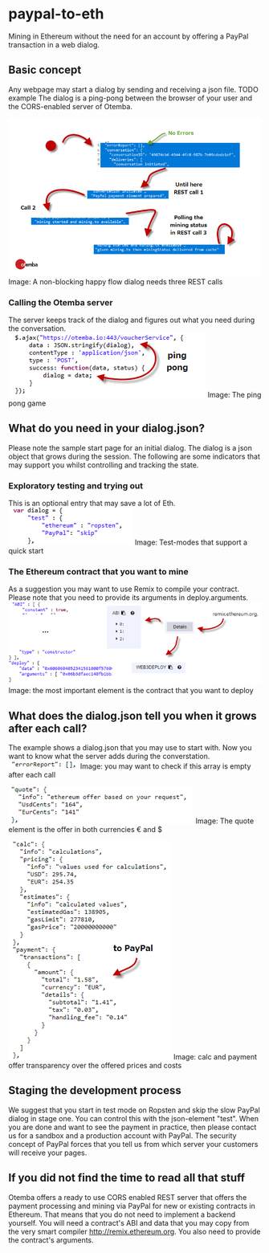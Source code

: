 ﻿# paypal-to-eth
Mining in Ethereum without the need for an account by offering a PayPal transaction in a web dialog.
## Basic concept
Any webpage may start a dialog by sending and receiving a json file. TODO example
The dialog is a ping-pong between the browser of your user and the CORS-enabled server of Otemba.

![States of a happy flow](https://raw.githubusercontent.com/Otemba/paypal-to-eth/master/images/statesWithText.png)
Image: A non-blocking happy flow dialog needs three REST calls
### Calling the Otemba server
The server keeps track of the dialog and figures out what you need during the conversation. 
![Sample REST Call](https://raw.githubusercontent.com/Otemba/paypal-to-eth/master/images/sampleRESTCall.png)
Image: The ping pong game
## What do you need in your dialog.json?
Please note the sample start page for an initial dialog. The dialog is a json object that grows during the session. The following are some indicators that may support you whilst controlling and tracking the state.
### Exploratory testing and trying out
This is an optional entry that may save a lot of Eth.
![Test Modes](https://raw.githubusercontent.com/Otemba/paypal-to-eth/master/images/testModes.png)
Image: Test-modes that support a quick start
### The Ethereum contract that you want to mine
As a suggestion you may want to use Remix to compile your contract. Please note that you need to provide its arguments in deploy.arguments.
	![The contract](https://raw.githubusercontent.com/Otemba/paypal-to-eth/master/images/theContract.png)
Image: the most important element is the contract that you want to deploy
## What does the dialog.json tell you when it grows after each call?
The example shows a dialog.json that you may use to start with. Now you want to know what the server adds during the converstation.
![The errorReport](https://raw.githubusercontent.com/Otemba/paypal-to-eth/master/images/errorReport.png)
Image: you may want to check if this array is empty after each call

![The quote](https://raw.githubusercontent.com/Otemba/paypal-to-eth/master/images/theQuote.png)
Image: The quote element is the offer in both currencies € and $

![The calculation](https://raw.githubusercontent.com/Otemba/paypal-to-eth/master/images/theCalculation.png)
Image: calc and payment offer transparency over the offered prices and costs
## Staging the development process
We suggest that you start in test mode on Ropsten and skip the slow PayPal dialog in stage one. You can control this with the json-element "test". When you are done and want to see the payment in practice, then please contact us for a sandbox and a production account with PayPal. The security concept of PayPal forces that you tell us from which server your customers will receive your pages.

## If you did not find the time to read all that stuff
Otemba offers a ready to use CORS enabled REST server that offers the payment processing and mining via PayPal for new or existing contracts in Ethereum.  That means that you do not need to implement a backend yourself.
You will need a contract's ABI and data that you may copy from the very smart compiler http://remix.ethereum.org. You also need to provide the contract's arguments.



 

<!--stackedit_data:
eyJoaXN0b3J5IjpbMTg5MjEzMzc2MywxNTgzMzgyMzM3LDMyMj
YyNzg1MCwxODYwNTg3MzAzLDE1NjA1MTI4ODUsLTE4NTc2ODU0
MTEsNDU2NTc5NDk3LDExOTU3MTQ4MzksLTExNjA1MzU2MywxNz
gwMTY2NzU0LDIyMzI5NTUyLC0xNDg2MzIwMzIwLC00MTAwMDA3
MjMsLTYzNjc0MDY4MiwxNTM4MzY0NDU2LDEzNzk2OTM0OTksNz
U1NTI5NTU4XX0=
-->